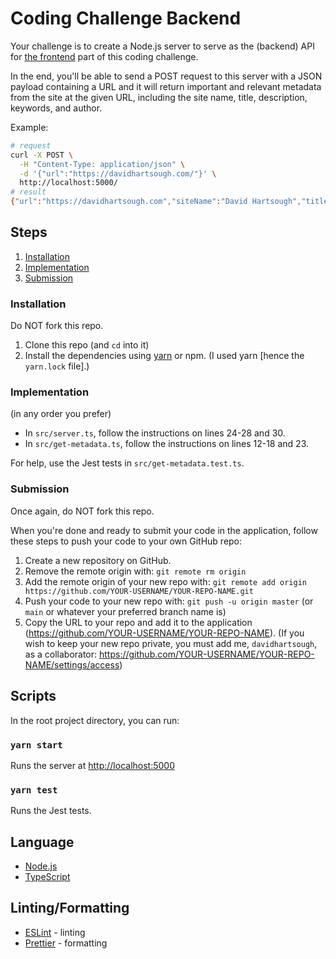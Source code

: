 # Coding Challenge Backend

Your challenge is to create a Node.js server to serve as the (backend) API for [the frontend](https://github.com/davidhartsough/coding-challenge-frontend) part of this coding challenge.

In the end, you'll be able to send a POST request to this server with a JSON payload containing a URL and it will return important and relevant metadata from the site at the given URL, including the site name, title, description, keywords, and author.

Example:

```bash
# request
curl -X POST \
  -H "Content-Type: application/json" \
  -d '{"url":"https://davidhartsough.com/"}' \
  http://localhost:5000/
# result
{"url":"https://davidhartsough.com","siteName":"David Hartsough","title":"David Hartsough","description":"David Hartsough is widely regarded as a happy human, drummer, developer, designer, wannabe psychologist/philosopher, and stuntman — more or less.","keywords":"david,hartsough,davidhartsough,human,drummer,developer,designer,psychologist,philosopher,stuntman","author":"David Hartsough"}
```

## Steps

1. [Installation](#installation)
2. [Implementation](#implementation)
3. [Submission](#submission)

### Installation

Do NOT fork this repo.

1. Clone this repo (and `cd` into it)
2. Install the dependencies using [yarn](https://classic.yarnpkg.com/lang/en/) or npm. (I used yarn [hence the `yarn.lock` file].)

### Implementation

(in any order you prefer)

- In `src/server.ts`, follow the instructions on lines 24-28 and 30.
- In `src/get-metadata.ts`, follow the instructions on lines 12-18 and 23.

For help, use the Jest tests in `src/get-metadata.test.ts`.

### Submission

Once again, do NOT fork this repo.

When you're done and ready to submit your code in the application, follow these steps to push your code to your own GitHub repo:

1. Create a new repository on GitHub.
2. Remove the remote origin with: `git remote rm origin`
3. Add the remote origin of your new repo with: `git remote add origin https://github.com/YOUR-USERNAME/YOUR-REPO-NAME.git`
4. Push your code to your new repo with: `git push -u origin master` (or `main` or whatever your preferred branch name is)
5. Copy the URL to your repo and add it to the application (https://github.com/YOUR-USERNAME/YOUR-REPO-NAME). (If you wish to keep your new repo private, you must add me, `davidhartsough`, as a collaborator: https://github.com/YOUR-USERNAME/YOUR-REPO-NAME/settings/access)

## Scripts

In the root project directory, you can run:

### `yarn start`

Runs the server at [http://localhost:5000](http://localhost:5000)

### `yarn test`

Runs the Jest tests.

## Language

- [Node.js](https://nodejs.dev/learn)
- [TypeScript](https://www.typescriptlang.org/docs/)

## Linting/Formatting

- [ESLint](https://eslint.org/) - linting
- [Prettier](https://prettier.io/) - formatting
